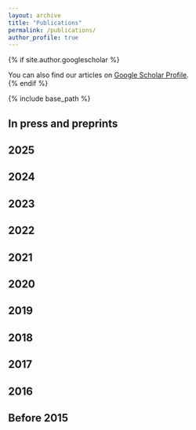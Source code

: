 ```yaml
---
layout: archive
title: "Publications"
permalink: /publications/
author_profile: true
---
```


{% if site.author.googlescholar %}
  <div class="wordwrap">You can also find our articles on <a href="{{site.author.googlescholar}}"> Google Scholar Profile</a>.</div>
{% endif %}

{% include base_path %}

## In press and preprints

## 2025
## 2024
## 2023
## 2022
## 2021
## 2020
## 2019
## 2018
## 2017
## 2016
## Before 2015


